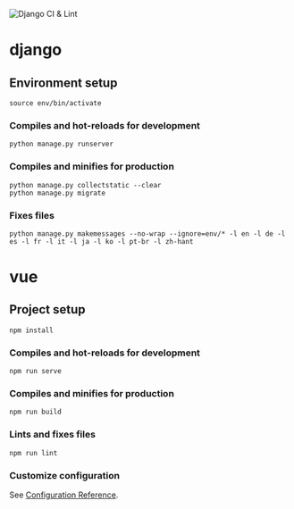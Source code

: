 ![Django CI & Lint](https://github.com/JayTurnr/trainerdex.co.uk/workflows/Django%20CI%20&%20Lint/badge.svg?branch=feature%2Fdjango3majorrewrite)

# django

## Environment setup
```
source env/bin/activate
```

### Compiles and hot-reloads for development
```
python manage.py runserver
```

### Compiles and minifies for production
```
python manage.py collectstatic --clear
python manage.py migrate
```

### Fixes files
```
python manage.py makemessages --no-wrap --ignore=env/* -l en -l de -l es -l fr -l it -l ja -l ko -l pt-br -l zh-hant
```

# vue

## Project setup
```
npm install
```

### Compiles and hot-reloads for development
```
npm run serve
```

### Compiles and minifies for production
```
npm run build
```

### Lints and fixes files
```
npm run lint
```

### Customize configuration
See [Configuration Reference](https://cli.vuejs.org/config/).
